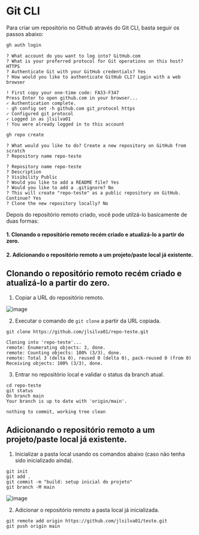 # Git CLI

Para criar um repositório no Github através do Git CLI, basta seguir os passos abaixo:

``` bash
gh auth login
```
```
? What account do you want to log into? GitHub.com
? What is your preferred protocol for Git operations on this host? HTTPS
? Authenticate Git with your GitHub credentials? Yes
? How would you like to authenticate GitHub CLI? Login with a web browser

! First copy your one-time code: FA33-F347
Press Enter to open github.com in your browser...
✓ Authentication complete.
- gh config set -h github.com git_protocol https
✓ Configured git protocol
✓ Logged in as jlsilva01
! You were already logged in to this account
```
```bash
gh repo create
```
```
? What would you like to do? Create a new repository on GitHub from scratch
? Repository name repo-teste

? Repository name repo-teste
? Description
? Visibility Public
? Would you like to add a README file? Yes
? Would you like to add a .gitignore? No
? This will create "repo-teste" as a public repository on GitHub. Continue? Yes
? Clone the new repository locally? No
```

Depois do repositório remoto criado, você pode utilzá-lo basicamente de duas formas:

#### 1. Clonando o repositório remoto recém criado e atualizá-lo a partir do zero.
#### 2. Adicionando o repositório remoto a um projeto/paste local já existente.


## Clonando o repositório remoto recém criado e atualizá-lo a partir do zero.

1. Copiar a URL do repositório remoto.

![image](https://github.com/user-attachments/assets/043f27a2-2fc3-4597-88b2-69f71e3a2e6a)

2. Executar o comando de ```git clone``` a partir da URL copiada.

```
git clone https://github.com/jlsilva01/repo-teste.git
```
```
Cloning into 'repo-teste'...
remote: Enumerating objects: 3, done.
remote: Counting objects: 100% (3/3), done.
remote: Total 3 (delta 0), reused 0 (delta 0), pack-reused 0 (from 0)
Receiving objects: 100% (3/3), done.
```
3. Entrar no repositório local e validar o status da branch atual.
```
cd repo-teste
git status
On branch main
Your branch is up to date with 'origin/main'.

nothing to commit, working tree clean
```

## Adicionando o repositório remoto a um projeto/paste local já existente.

1. Inicializar a pasta local usando os comandos abaixo (caso não tenha sido inicializado ainda).

  ```
git init
git add .
git commit -m "build: setup inicial do projeto"
git branch -M main
```

![image](https://github.com/user-attachments/assets/043f27a2-2fc3-4597-88b2-69f71e3a2e6a)

2. Adicionar o repositório remoto a pasta local já inicializada.

```
git remote add origin https://github.com/jlsilva01/teste.git
git push origin main
```
